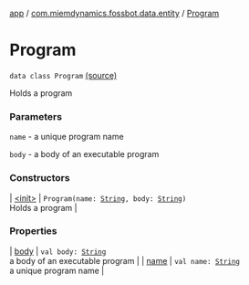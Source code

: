 [app](../../index.md) / [com.miemdynamics.fossbot.data.entity](../index.md) / [Program](./index.md)

# Program

`data class Program` [(source)](https://github.com/binyot/fossbot/tree/master/app/src/main/java/com/miemdynamics/fossbot/data/entity/Program.kt#L14)

Holds a program

### Parameters

`name` - a unique program name

`body` - a body of an executable program

### Constructors

| [&lt;init&gt;](-init-.md) | `Program(name: `[`String`](https://kotlinlang.org/api/latest/jvm/stdlib/kotlin/-string/index.html)`, body: `[`String`](https://kotlinlang.org/api/latest/jvm/stdlib/kotlin/-string/index.html)`)`<br>Holds a program |

### Properties

| [body](body.md) | `val body: `[`String`](https://kotlinlang.org/api/latest/jvm/stdlib/kotlin/-string/index.html)<br>a body of an executable program |
| [name](name.md) | `val name: `[`String`](https://kotlinlang.org/api/latest/jvm/stdlib/kotlin/-string/index.html)<br>a unique program name |

